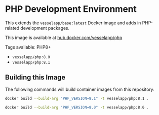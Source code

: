 # PHP Development Environment

This extends the `vesselapp/base:latest` Docker image and adds in PHP-related development packages.

This image is available at [hub.docker.com/vesselapp/php](https://hub.docker.com/vesselapp/php)

Tags available: PHP8+

* `vesselapp/php:8.0`
* `vesselapp/php:8.1`

## Building this Image

The following commands will build container images from this repository:

```bash
docker build --build-arg "PHP_VERSION=8.1" -t vesselapp/php:8.1 .

docker build --build-arg "PHP_VERSION=8.0" -t vesselapp/php:8.0 .
```
